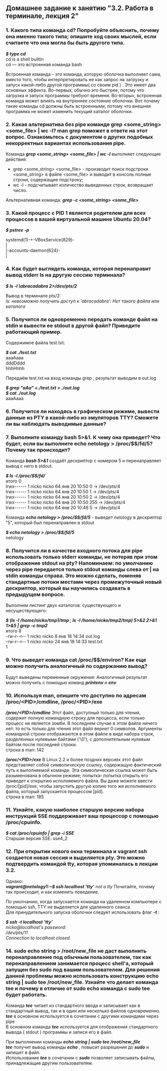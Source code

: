 ## Домашнее задание к занятию "3.2. Работа в терминале, лекция 2"

### 1. Какого типа команда cd? Попробуйте объяснить, почему она именно такого типа; опишите ход своих мыслей, если считаете что она могла бы быть другого типа.

**_$ type cd_**  
cd is a shell builtin  
cd — это встроенная команда bash  

Встроенная команда - это команда, которую оболочка выполняет сама, вместо того, чтобы интерпретировать ее как запрос на загрузку и запуск какой-либо другой программы( со своим pid ) .
Это имеет два основных эффекта. Во-первых, обычно это быстрее, потому что загрузка и запуск программы требуют времени.
Во-вторых, встроенная команда может влиять на внутреннее состояние оболочки. Вот почему такие команды cd должны быть встроенными, потому что внешняя программа не может изменить текущий каталог оболочки.


### 2. Какая альтернатива без pipe команде grep <some_string> <some_file> | wc -l? man grep поможет в ответе на этот вопрос. Ознакомьтесь с документом о других подобных некорректных вариантах использования pipe.

Команда **_grep <some_string> <some_file> | wc -l_** выполняет следующие действия:
- grep <some_string> <some_file>   - производит поиск подстроки <some_string> в файле <some_file> и выводит в консоль полные строки, содержащие подстроку;
- wc -l - подсчитывает количество выведенных строк, возвращает число.

Альтернативная команда: **_grep -с <some_string> <some_file>_**


### 3. Какой процесс с PID 1 является родителем для всех процессов в вашей виртуальной машине Ubuntu 20.04?

**_$ pstree -p_**

systemd(1)-+-VBoxService(829)-  
           |  
           |-accounts-daemon(624)-  
           |  

### 4. Как будет выглядеть команда, которая перенаправит вывод stderr ls на другую сессию терминала?

**_$ ls -l \abracadabra 2>/dev/pts/2_**

Вывод в терминале pts/2:  
*_ls: невозможно получить доступ к 'abracadabra': Нет такого файла или каталога_*


### 5. Получится ли одновременно передать команде файл на stdin и вывести ее stdout в другой файл? Приведите работающий пример.

Содержимое файла test.txt:

**_$ cat ./test.txt_**  
aaaAaaa  
dddDddd  
hhhHhhh

Передаём  test.txt на вход команды grep , результат выводим в out.log

**_$ grep "aAa" <./test.txt > ./out.log_**  
**_$ cat ./out.log_**  
aaaAaaa

### 6. Получится ли находясь в графическом режиме, вывести данные из PTY в какой-либо из эмуляторов TTY? Сможете ли вы наблюдать выводимые данные?


### 7. Выполните команду bash 5>&1. К чему она приведет? Что будет, если вы выполните echo netology > /proc/$$/fd/5? Почему так происходит?

Команда **_bash 5>&1_** создаёт дескриптор с номером 5 и перенаправляет вывод с него в stdout.

**_$ ls -l /proc/$$/fd/_**  
итого 0  
lrwx------ 1 nicko nicko 64 янв 20 10:50 0 -> /dev/pts/4  
lrwx------ 1 nicko nicko 64 янв 20 10:50 1 -> /dev/pts/4  
lrwx------ 1 nicko nicko 64 янв 20 10:50 2 -> /dev/pts/4  
lrwx------ 1 nicko nicko 64 янв 20 10:50 255 -> /dev/pts/4  
lrwx------ 1 nicko nicko 64 янв 20 10:46 5 -> /dev/pts/4  

Команда **_echo netology > /proc/$$/fd/5_** - выведет *_netology_* в дескриптор "5", который был перенаправлен в stdout  

**_$ echo netology > /proc/$$/fd/5_**  
netology  


### 8. Получится ли в качестве входного потока для pipe использовать только stderr команды, не потеряв при этом отображение stdout на pty? Напоминаем: по умолчанию через pipe передается только stdout команды слева от | на stdin команды справа. Это можно сделать, поменяв стандартные потоки местами через промежуточный новый дескриптор, который вы научились создавать в предыдущем вопросе.

Выполним листинг двух каталогов: существующего и несуществующего:  

**_$ (ls -l /home/nicko/tmp1/tmp ; ls -l /home/nicko/tmp2/tmp)  5>&2 2>&1 1>&5 | grep -c tmp2_**  
итого 8  
-rw-r--r-- 1 nicko nicko  8 янв 18 14:34 out.log  
-rw-r--r-- 1 nicko nicko 24 янв 18 14:33 test.txt  
1  

### 9. Что выведет команда cat /proc/$$/environ? Как еще можно получить аналогичный по содержанию вывод?

Будут выведены переменные окружения:
Аналогичный результат можно получить с помощью команд **_printenv_** и **_env_**


### 10. Используя man, опишите что доступно по адресам /proc/\<PID\>/cmdline, /proc/\<PID\>/exe

**_/proc/\<PID\>/cmdline_**
Этот файл, доступный только для чтения, содержит полную командную строку для процесса, если только процесс не является зомби.  В последнем случае в этом файле ничего нет: то есть только для чтения
этот файл вернет 0 символов.  Аргументы командной строки отображаются в этом файле в виде набора строк, разделенных нулевыми байтами ('\0'), с дополнительным нулевым байтом после
последней строки.  
строка в man: 142  

**_/proc/\<PID\>/exe_**
В Linux 2.2 и более поздних версиях этот файл представляет собой символическую ссылку, содержащую фактический путь к выполняемой команде. Эта символическая ссылка может быть разыменована в обычном режиме; попытка‐
попытка открыть его приведет к открытию исполняемого файла. Вы даже можете ввести /proc/[pid]/exe, чтобы запустить другую копию того же исполняемого файла, который запускается процессом [pid].  
строка в man: 185  

### 11. Узнайте, какую наиболее старшую версию набора инструкций SSE поддерживает ваш процессор с помощью /proc/cpuinfo.

**_$ cat /proc/cpuinfo | grep  -i SSE_**  
Старшая версия SSE: sse4_2  


### 12. При открытии нового окна терминала и vagrant ssh создается новая сессия и выделяется pty. Это можно подтвердить командой tty, которая упоминалась в лекции 3.2. 
Однако:  
**_vagrant@netology1:~$ ssh localhost 'tty'_**
*_not a tty_*
Почитайте, почему так происходит, и как изменить поведение.  

По умолчанию, когда запускается команда на удаленном компьютере с помощью ssh, TTY не выделяется для удаленного сеанса.  
Для принудительного запуска оболочки следует использовать флаг **_-t_** :  

**_$ ssh -t localhost 'tty'_**  
*_nicko@localhost's password:_*  
*_/dev/pts/11_*  
*_Connection to localhost closed._*  

### 14. sudo echo string > /root/new_file не даст выполнить перенаправление под обычным пользователем, так как перенаправлением занимается процесс shell'а, который запущен без sudo под вашим пользователем. Для решения данной проблемы можно использовать конструкцию echo string | sudo tee /root/new_file. Узнайте что делает команда tee и почему в отличие от sudo echo команда с sudo tee будет работать.

Команда **_tee_** читает из стандартного ввода и записывает как в стандартный вывод, так и в один или несколько файлов одновременно. **_tee_** в основном используется в сочетании с другими командами через pipe  
В основном команда **_tee_** используется для отображения стандартного вывода ( stdout ) программы и записи его в файл.

При выполнении команды **_echo string | sudo tee /root/new_file_**  
**_tee_** получит вывод команды **_echo_** , повысит разрешения до **_sudo_** и запишет в файл.  
Использование **_tee_** в сочетании с **_sudo_** позволяет записывать файлы, принадлежащие другим пользователям.  

